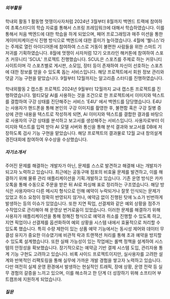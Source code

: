 ##### 외부활동
학내외 활동 1 
활동명 멋쟁이사자처럼 2024년 3월부터 8월까지 백엔드 트랙에 참여하여 초록스터디의 학습 자료를 통해서 스프링 프레임워크에 대해서 학습하였습니다. 이를 통해서 처음 백엔드에 대한 학습을 하게 되었으며, 페어 프로그래밍과 매주 미션을 통한 게이미피케이션식 진행 방식으로 백엔드에 대한 흥미가 높아졌습니다. 4월에 '웰니스'라는 주제로 열린 아이디어톤에 참여하여 스스로 거동이 불편한 사람들을 위한 스마트 기저귀를 기획하였습니다. 8월에 멋쟁이 사자처럼 12기 오프라인 해커톤에 참여하여 스포츠 커뮤니티 'SCUL' 프로젝트 진행했습니다. SCUL은 스포츠를 주제로 하는 커뮤니티 사이트이며 각 스포츠별로 게시판, 소모임, 장터 등이 존재하여 자신이 선호하는 스포츠에 대한 정보를 얻을 수 있도록 돕는 서비스입니다. 해당 프로젝트에서 회원 정보 관리와 댓글 기능 구현을 맡았습니다. 9월부터 12월까지는 알고리즘 스터디를 진행하였습니다. 

학내외활동 2 캡스톤 프로젝트 2024년 9월부터 12월까지 교내 캡스톤 프로젝트를 진행하였습니다. 멀티모달 AI를 사용하는 것을 조건으로 한 프로젝트에서 이미지와 텍스트를 결합하여 구강 상태를 진단해주는 서비스 'E4U' 에서 백엔드를 담당했습니다. E4U는 사용자가 핸드폰을 통해 본인의 구강 이미지를 촬영한 후, 불편함 혹은 구강 질병 증상에 관한 내용을 텍스트로 작성하게 되면, AI 이미지와 텍스트를 결합한 결과를 바탕으로 사용자의 구강 상태를 분석하고 보고서를 생성해주는 서비스입니다. 사용자로부터 이미지와 텍스트를 입력 받아 AI 모델 서버와 통신을 통해 분석 결과와 보고서를 DB에 저장하도록 검사 기능 구현을 맡았습니다. 해당 프로젝트의 결과물로 12월 교내 창의설계경진대회에 참여하여 우수상을 수상했습니다. 

##### 자기소개서 
주어진 문제를 해결하는 개발자가 아닌, 문제를 스스로 발견하고 해결해 내는 개발자가 되고자 노력하고 있습니다. 최근에는 공동구매 점포의 비효율 문제를 발견하고, 이를 해결하기 위해 물류 관리 애플리케이션을 기획.개발하고 있습니다. 기존 운영 방식은 카카오톡을 통해 수동으로 주문을 받은 뒤 AI로 파싱해 표로 정리하는 구조였습니다. 해당 방식은 사용자마다 다른 메시지 형식으로 인해 예약이 누락되거나 잘못 인식되는 문제가 있었고 취소 요청이 정확히 반영되지 않거나, 예약금 없이 진행된 탓에 노쇼가 빈번하게 발생하는 등의 이슈가 있었습니다. 또한 지연 픽업, 선결제와 같은 예외 상황을 점주가 수작업으로 관리해야 해 운영상 번거로움이 있었습니다. 이러한 문제를 해결하기 위해 사용자가 애플리케이션을 통해 정해진 형식으로 예약과 취소를 진행할 수 있도록 하고, 지연 픽업이나 선결제를 옵션화하여 예외 상황을 시스템 내에서 효율적으로 처리할 수 있도록 했습니다. 특히 수량 제한이 있는 상품 예약 기능에서는 동시성 제어와 데이터 무결성 유지가 중요한 이슈였기에 비관적 락과 트랜잭션 처리를 통해 초과 예약을 방지할 수 있도록 설계했습니다. 또한 실패 가능성이 있는 작업에는 롤백 정책을 설계하여 시스템의 안정성을 확보했습니다. 장기적으로는 예약금 기반 결제 시스템 도입, 관리자용 통계 기능 구현도 고려하고 있습니다. 비록 사이드 프로젝트이지만, 실사용자를 고려한 설계와 반복적인 리팩토링을 통해 실무에 가까운 개발 경험을 쌓고자 노력하고 있습니다. 다만 여전히 실제 운영 환경에서 발생하는 현실적인 트래픽, 장애 상황, 운영 전략 등 실무 경험의 갈증을 느끼고 있으며, 이를 해소하고 한 단계 더 성장하기 위해 소프티어 부트캠프에 지원하게 되었습니다.

##### 질문